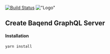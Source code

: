 [![Build Status](https://travis-ci.com/kddc/create-baqend-graphql-server.svg?token=MoPVF1wU6XPzBM7etCnt&branch=master)](https://travis-ci.com/kddc/create-baqend-graphql-server)
!["Logo"](https://cdn.rawgit.com/kddc/create-baqend-graphql-server/master/logo.png)
## Create Baqend GraphQL Server

#### Installation
```
yarn install
```
